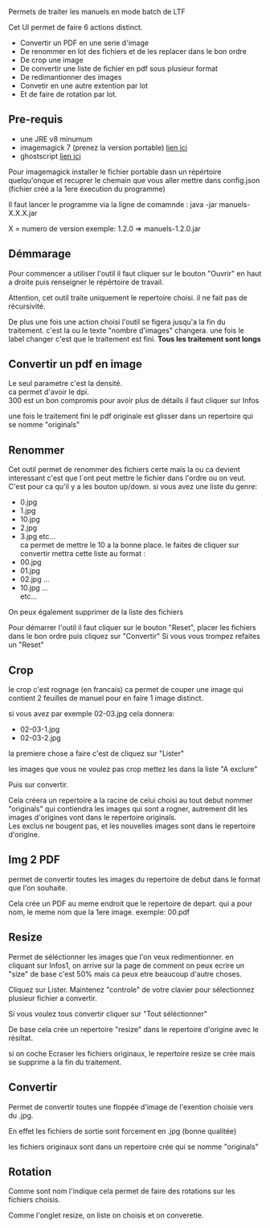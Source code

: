 Permets de traiter les manuels en mode batch de LTF

Cet UI permet de faire 6 actions distinct.
- Convertir un PDF en une serie d'image
- De renommer en lot des fichiers et de les replacer dans le bon ordre
- De crop une image
- De convertir une liste de fichier en pdf sous plusieur format
- De redimantionner des images
- Convetir en une autre extention par lot
- Et de faire de rotation par lot.

## Pre-requis

- une JRE v8 minumum 
- imagemagick 7 (prenez la version portable) [lien ici](https://imagemagick.org/script/download.php)
- ghostscript [lien ici](https://ghostscript.com/releases/gsdnld.html)

Pour imagemagick installer le fichier portable dasn un répértoire quelqu'onque et recuprer le chemain que vous aller mettre dans config.json (fichier créé a la 1ere éxecution du programme)

Il faut lancer le programme via la ligne de comamnde : java -jar manuels-X.X.X.jar

X = numero de version
exemple: 1.2.0 => manuels-1.2.0.jar

## Démmarage

Pour commencer a utiliser l'outil il faut cliquer sur le bouton "Ouvrir" en haut a droite puis renseigner le répértoire de travail.


Attention, cet outil traite uniquement le repertoire choisi. il ne fait pas de récursivité.

De plus une fois une action choisi l'outil se figera jusqu'a la fin du traitement. c'est la ou le texte "nombre d'images" changera. une fois le label changer c'est que le traitement est fini. **Tous les traitement sont longs**


## Convertir un pdf en image

Le seul parametre c'est la densité.  
ca permet d'avoir le dpi.  
300 est un bon compromis  pour avoir plus de détails il faut cliquer sur Infos

une fois le traitement fini le pdf originale est glisser dans un repertoire qui se nomme "originals"

## Renommer 

Cet outil permet de renommer des fichiers certe mais la ou ca devient interessant c'est que l´ont peut mettre le fichier dans l'ordre ou on veut.
C'est pour ca qu'il y a les bouton up/down.
si vous avez une liste du genre:
- 0.jpg
- 1.jpg
- 10.jpg
- 2.jpg
- 3.jpg
etc...  
ca permet de mettre le 10 a la bonne place.
le faites de cliquer sur convertir mettra cette liste au format :
- 00.jpg
- 01.jpg
- 02.jpg
...
- 10.jpg
...  
etc...  

On peux également supprimer de la liste des fichiers 

Pour démarrer l'outil il faut cliquer sur le bouton "Reset",
placer les fichiers dans le bon ordre puis cliquez sur "Convertir"
Si vous vous trompez refaites un "Reset"

## Crop

le crop c'est rognage (en francais) ca permet de couper une image qui contient 2 feuilles de manuel pour en faire 1 image distinct.

si vous avez par exemple 02-03.jpg cela donnera:
- 02-03-1.jpg
- 02-03-2.jpg

la premiere chose a faire c'est de cliquez sur "Lister" 

les images que vous ne voulez pas crop mettez les dans la liste "A exclure"

Puis sur convertir. 

Cela créera un repertoire a la racine de celui choisi au tout debut nommer "originals" qui contiendra les images qui sont a rogner, autrement dit les images d'origines vont dans le repertoire originals.  
Les exclus ne bougent pas, et les nouvelles images sont dans le repertoire d'origine.

## Img 2 PDF

permet de convertir toutes les images du repertoire de debut dans le format que l'on souhaite. 

Cela crée un PDF au meme endroit que le repertoire de depart.
qui a pour nom, le meme nom que la 1ere image.
exemple: 00.pdf

## Resize

Permet de séléctionner les images que l'on veux redimentionner. en cliquant sur Infos1, on arrive sur la page de comment on peux ecrire un "size"
de base c'est 50% mais ca peux etre beaucoup d'autre choses.

Cliquez sur Lister. Maintenez "controle" de votre clavier pour sélectionnez plusieur fichier a convertir. 

Si vous voulez tous convertir cliquer sur "Tout séléctionner" 

De base cela crée un repertoire "resize" dans le repertoire d'origine avec le résiltat.

si on coche Ecraser les fichiers originaux, le repertoire resize se crée mais se supprime a la fin du traitement.

## Convertir

Permet de convertir toutes une floppée d'image de l'exention choisie vers du .jpg.

En effet les fichiers de sortie sont forcement en .jpg (bonne qualitée)

les fichiers originaux sont dans un repertoire crée qui se nomme "originals"

## Rotation
Comme sont nom l'indique cela permet de faire des rotations sur les fichiers choisis.

Comme l'onglet resize, on liste on choisis et on converetie.


